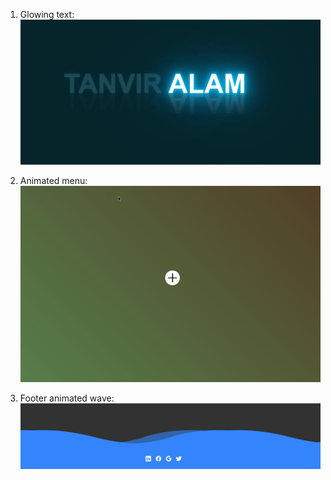 1. Glowing text:
![images/Peek_2021-12-01_01-19.gif](images/Peek_2021-12-01_01-19.gif)

2. Animated menu:
![images/Peek_2021-12-01_01-26.gif](images/Peek_2021-12-01_01-26.gif)

3. Footer animated wave:
![images/Peek_2021-12-01_02-50.gif](images/Peek_2021-12-01_02-50.gif)
